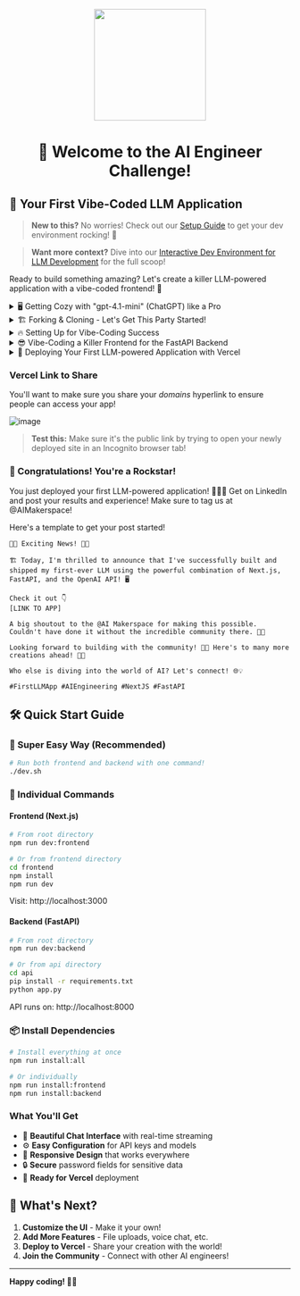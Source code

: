 <p align = "center" draggable="false" ><img src="https://github.com/AI-Maker-Space/LLM-Dev-101/assets/37101144/d1343317-fa2f-41e1-8af1-1dbb18399719" 
     width="200px"
     height="auto"/>
</p>

## <h1 align="center" id="heading"> 🚀 Welcome to the AI Engineer Challenge!</h1>

## 🤖 Your First Vibe-Coded LLM Application

> **New to this?** No worries! Check out our [Setup Guide](docs/GIT_SETUP.md) to get your dev environment rocking! 🎸

> **Want more context?** Dive into our [Interactive Dev Environment for LLM Development](https://github.com/AI-Maker-Space/Interactive-Dev-Environment-for-AI-Engineers) for the full scoop!

Ready to build something amazing? Let's create a killer LLM-powered application with a vibe-coded frontend! 🎯

<details>
  <summary>🖥️ Getting Cozy with "gpt-4.1-mini" (ChatGPT) like a Pro</summary>

1. Head over to [this awesome notebook](https://colab.research.google.com/drive/1sT7rzY_Lb1_wS0ELI1JJfff0NUEcSD72?usp=sharing) and follow the magic! ✨

2. Complete the notebook and try out your own system/assistant messages!

That's it! You're ready to rock! 🎸 Head to the next step and start building your application!

</details>

<details>
  <summary>🏗️ Forking & Cloning - Let's Get This Party Started!</summary>

Before we dive in, make sure you've got:

1. 👤 A GitHub account (you'll need to replace `YOUR_GITHUB_USERNAME` with your actual username)
2. 🔧 Git installed on your local machine
3. 💻 A code editor (like Cursor, VS Code, etc.)
4. ⌨️ Terminal access (Mac/Linux) or Command Prompt/PowerShell (Windows)
5. 🔑 A GitHub Personal Access Token (for authentication)

Got everything? Let's roll! 🚀

1. Fork [this](https://github.com/AI-Maker-Space/The-AI-Engineer-Challenge) repo!

     ![image](https://i.imgur.com/bhjySNh.png)

2. Clone your newly created repo.

     ``` bash
     # First, navigate to where you want the project folder to be created
     cd PATH_TO_DESIRED_PARENT_DIRECTORY

     # Then clone (this will create a new folder called The-AI-Engineer-Challenge)
     git clone git@github.com:<YOUR GITHUB USERNAME>/The-AI-Engineer-Challenge.git
     ```

     > **Pro tip:** This command uses SSH. If you haven't set up SSH with GitHub, the command will fail. In that case, use HTTPS by replacing `git@github.com:` with `https://github.com/` - you'll then be prompted for your GitHub username and personal access token.

3. Verify your git setup:

     ```bash
     # Check that your remote is set up correctly
     git remote -v

     # Check the status of your repository
     git status

     # See which branch you're on
     git branch
     ```

4. Open the freshly cloned repository inside Cursor!

     ```bash
     cd The-AI-Engineering-Challenge
     cursor .
     ```

5. Check out the existing backend code found in `/api/app.py` - it's pretty sweet! 🔥

</details>

<details>
  <summary>🔥 Setting Up for Vibe-Coding Success</summary>

While it might seem counter-intuitive to set things up before jumping into vibe-coding - it's important to remember that there exists a gradient between AI-Assisted Development and Vibe-Coding. We're only reaching *slightly* into AI-Assisted Development for this challenge, but it's totally worth it! 💪

1. Check out the rules in `.cursor/rules/` and add theming information like color schemes in `frontend-rule.mdc`! You can be as expressive as you'd like in these rules! 🎨

2. We're going to index some docs to make our application more likely to succeed. To do this - we're going to start with `CTRL+SHIFT+P` (or `CMD+SHIFT+P` on Mac) and we're going to type "custom doc" into the search bar. 

     ![image](https://i.imgur.com/ILx3hZu.png)

3. We're then going to copy and paste `https://nextjs.org/docs` into the prompt.

     ![image](https://i.imgur.com/psBjpQd.png)

4. We're then going to use the default configs to add these docs to our available and indexed documents.

     ![image](https://i.imgur.com/LULLeaF.png)

5. After that - you will do the same with Vercel's documentation. After which you should see:

     ![image](https://i.imgur.com/hjyXhhC.png) 

</details>

<details>
  <summary>😎 Vibe-Coding a Killer Frontend for the FastAPI Backend</summary>

1. Use `Command-L` or `CTRL-L` to open the Cursor chat console. 

2. Set the chat settings to the following:

     ![image](https://i.imgur.com/LSgRSgF.png)

3. Ask Cursor to create a frontend for your application. Iterate as much as you like!

4. Run the frontend using the instructions Cursor provided. 

> **Pro tip:** If you run into any errors, copy and paste them back into the Cursor chat window - and ask Cursor to fix them! It's like having a coding buddy! 🤝

> **Important:** You have been provided with a backend in the `/api` folder - please ensure your Frontend integrates with it!

</details>

<details>
  <summary>🚀 Deploying Your First LLM-powered Application with Vercel</summary>

1. Ensure you have signed into [Vercel](https://vercel.com/) with your GitHub account.

2. Ensure you have `npm` (this may have been installed in the previous vibe-coding step!) - if you need help with that, ask Cursor!

3. Run the command:

     ```bash
     npm install -g vercel
     ```

4. Run the command:

     ```bash
     vercel
     ```

5. Follow the in-terminal instructions. (Below is an example of what you will see!)

     ![image](https://i.imgur.com/D1iKGCq.png)

6. Once the build is completed - head to the provided link and try out your app!

> **Pro tip:** Remember, if you run into any errors - ask Cursor to help you fix them! It's like having a coding mentor! 🎯

</details>

### Vercel Link to Share

You'll want to make sure you share your *domains* hyperlink to ensure people can access your app!

![image](https://i.imgur.com/mpXIgIz.png)

> **Test this:** Make sure it's the public link by trying to open your newly deployed site in an Incognito browser tab!

### 🎉 Congratulations! You're a Rockstar! 

You just deployed your first LLM-powered application! 🚀🚀🚀 Get on LinkedIn and post your results and experience! Make sure to tag us at @AIMakerspace!

Here's a template to get your post started!

```
🚀🎉 Exciting News! 🎉🚀

🏗️ Today, I'm thrilled to announce that I've successfully built and shipped my first-ever LLM using the powerful combination of Next.js, FastAPI, and the OpenAI API! 🖥️

Check it out 👇
[LINK TO APP]

A big shoutout to the @AI Makerspace for making this possible. Couldn't have done it without the incredible community there. 🤗🙏

Looking forward to building with the community! 🙌✨ Here's to many more creations ahead! 🥂🎉

Who else is diving into the world of AI? Let's connect! 🌐💡

#FirstLLMApp #AIEngineering #NextJS #FastAPI
```

## 🛠️ Quick Start Guide

### 🚀 Super Easy Way (Recommended)
```bash
# Run both frontend and backend with one command!
./dev.sh
```

### 🎯 Individual Commands

#### Frontend (Next.js)
```bash
# From root directory
npm run dev:frontend

# Or from frontend directory
cd frontend
npm install
npm run dev
```
Visit: http://localhost:3000

#### Backend (FastAPI)
```bash
# From root directory
npm run dev:backend

# Or from api directory
cd api
pip install -r requirements.txt
python app.py
```
API runs on: http://localhost:8000

### 📦 Install Dependencies
```bash
# Install everything at once
npm run install:all

# Or individually
npm run install:frontend
npm run install:backend
```

### What You'll Get
- 🎨 **Beautiful Chat Interface** with real-time streaming
- ⚙️ **Easy Configuration** for API keys and models
- 📱 **Responsive Design** that works everywhere
- 🔒 **Secure** password fields for sensitive data
- 🚀 **Ready for Vercel** deployment

## 🎯 What's Next?

1. **Customize the UI** - Make it your own!
2. **Add More Features** - File uploads, voice chat, etc.
3. **Deploy to Vercel** - Share your creation with the world!
4. **Join the Community** - Connect with other AI engineers!

---

**Happy coding! 🎸✨**
